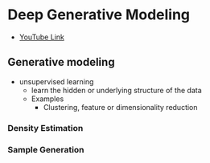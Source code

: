 # Deep Generative Modeling

* [YouTube Link](https://www.youtube.com/watch?v=BUNl0To1IVw)

## Generative modeling

* unsupervised learning
  * learn the hidden or underlying structure of the data
  * Examples
    * Clustering, feature or dimensionality reduction

### Density Estimation

### Sample Generation
